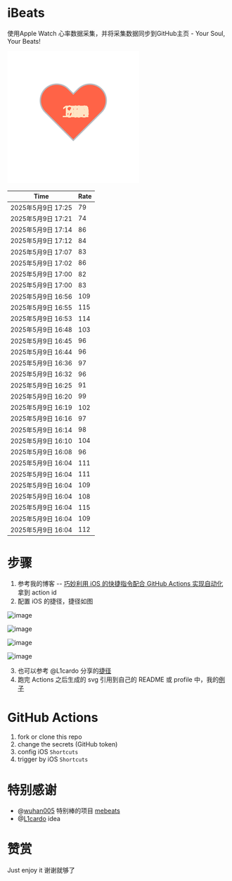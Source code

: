 # iBeats
使用Apple Watch 心率数据采集，并将采集数据同步到GitHub主页 - Your Soul, Your Beats!

![](./files/heart.svg)

<!--START_SECTION:my_heart_rate-->
| Time | Rate | 
 | ---- | ---- | 
| 2025年5月9日 17:25 | 79 |
| 2025年5月9日 17:21 | 74 |
| 2025年5月9日 17:14 | 86 |
| 2025年5月9日 17:12 | 84 |
| 2025年5月9日 17:07 | 83 |
| 2025年5月9日 17:02 | 86 |
| 2025年5月9日 17:00 | 82 |
| 2025年5月9日 17:00 | 83 |
| 2025年5月9日 16:56 | 109 |
| 2025年5月9日 16:55 | 115 |
| 2025年5月9日 16:53 | 114 |
| 2025年5月9日 16:48 | 103 |
| 2025年5月9日 16:45 | 96 |
| 2025年5月9日 16:44 | 96 |
| 2025年5月9日 16:36 | 97 |
| 2025年5月9日 16:32 | 96 |
| 2025年5月9日 16:25 | 91 |
| 2025年5月9日 16:20 | 99 |
| 2025年5月9日 16:19 | 102 |
| 2025年5月9日 16:16 | 97 |
| 2025年5月9日 16:14 | 98 |
| 2025年5月9日 16:10 | 104 |
| 2025年5月9日 16:08 | 96 |
| 2025年5月9日 16:04 | 111 |
| 2025年5月9日 16:04 | 111 |
| 2025年5月9日 16:04 | 109 |
| 2025年5月9日 16:04 | 108 |
| 2025年5月9日 16:04 | 115 |
| 2025年5月9日 16:04 | 109 |
| 2025年5月9日 16:04 | 112 |

<!--END_SECTION:my_heart_rate-->

# 步骤
1. 参考我的博客 -- [巧妙利用 iOS 的快捷指令配合 GitHub Actions 实现自动化](https://github.com/yihong0618/gitblog/issues/198) 拿到 action id
2. 配置 iOS 的捷径，捷径如图

![image](https://user-images.githubusercontent.com/15976103/122154218-0db0b480-ce97-11eb-93bb-5aec07c558dc.png)

![image](https://user-images.githubusercontent.com/15976103/122154236-186b4980-ce97-11eb-8e4b-70551a0391ae.png)

![image](https://user-images.githubusercontent.com/15976103/122154268-2d47dd00-ce97-11eb-902e-3acf292265a9.png)

![image](https://user-images.githubusercontent.com/15976103/122174055-fa144680-ceb4-11eb-9be2-3eb83cd516f7.png)

3. 也可以参考 @L1cardo 分享的[捷径](https://www.icloud.com/shortcuts/6ab6047b459c41ad822ad6b94b1c03d4)
4. 跑完 Actions 之后生成的 svg 引用到自己的 README 或 profile 中，我的[例子](https://github.com/yihong0618) 

# GitHub Actions

1. fork or clone this repo
2. change the secrets (GitHub token)
3. config iOS `Shortcuts` 
4. trigger by iOS `Shortcuts`

# 特别感谢
- @[wuhan005](https://github.com/wuhan005) 特别棒的项目 [mebeats](https://github.com/wuhan005/mebeats)
- @[L1cardo](https://github.com/L1cardo) idea

# 赞赏
Just enjoy it
谢谢就够了
